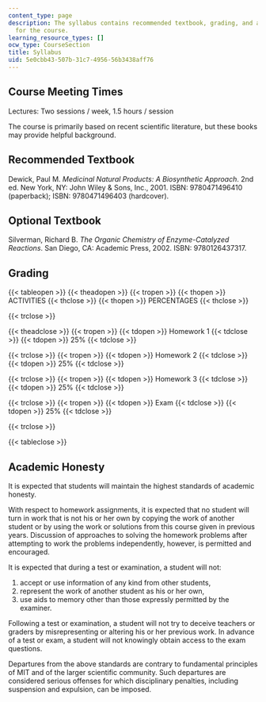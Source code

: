 ```yaml
---
content_type: page
description: The syllabus contains recommended textbook, grading, and academic honesty
  for the course.
learning_resource_types: []
ocw_type: CourseSection
title: Syllabus
uid: 5e0cbb43-507b-31c7-4956-56b3438aff76
---
```


Course Meeting Times
--------------------

Lectures: Two sessions / week, 1.5 hours / session

The course is primarily based on recent scientific literature, but these books may provide helpful background.

Recommended Textbook
--------------------

Dewick, Paul M. _Medicinal Natural Products: A Biosynthetic Approach_. 2nd ed. New York, NY: John Wiley & Sons, Inc., 2001. ISBN: 9780471496410 (paperback); ISBN: 9780471496403 (hardcover).

Optional Textbook
-----------------

Silverman, Richard B. _The Organic Chemistry of Enzyme-Catalyzed Reactions_. San Diego, CA: Academic Press, 2002. ISBN: 9780126437317.

Grading
-------

{{< tableopen >}}
{{< theadopen >}}
{{< tropen >}}
{{< thopen >}}
ACTIVITIES
{{< thclose >}}
{{< thopen >}}
PERCENTAGES
{{< thclose >}}

{{< trclose >}}

{{< theadclose >}}
{{< tropen >}}
{{< tdopen >}}
Homework 1
{{< tdclose >}}
{{< tdopen >}}
25%
{{< tdclose >}}

{{< trclose >}}
{{< tropen >}}
{{< tdopen >}}
Homework 2
{{< tdclose >}}
{{< tdopen >}}
25%
{{< tdclose >}}

{{< trclose >}}
{{< tropen >}}
{{< tdopen >}}
Homework 3
{{< tdclose >}}
{{< tdopen >}}
25%
{{< tdclose >}}

{{< trclose >}}
{{< tropen >}}
{{< tdopen >}}
Exam
{{< tdclose >}}
{{< tdopen >}}
25%
{{< tdclose >}}

{{< trclose >}}

{{< tableclose >}}

Academic Honesty
----------------

It is expected that students will maintain the highest standards of academic honesty.

With respect to homework assignments, it is expected that no student will turn in work that is not his or her own by copying the work of another student or by using the work or solutions from this course given in previous years. Discussion of approaches to solving the homework problems after attempting to work the problems independently, however, is permitted and encouraged.

It is expected that during a test or examination, a student will not:

1.  accept or use information of any kind from other students,
2.  represent the work of another student as his or her own,
3.  use aids to memory other than those expressly permitted by the examiner.

Following a test or examination, a student will not try to deceive teachers or graders by misrepresenting or altering his or her previous work. In advance of a test or exam, a student will not knowingly obtain access to the exam questions.

Departures from the above standards are contrary to fundamental principles of MIT and of the larger scientific community. Such departures are considered serious offenses for which disciplinary penalties, including suspension and expulsion, can be imposed.